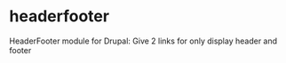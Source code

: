 headerfooter
============

HeaderFooter module for Drupal: Give 2 links for only display header and footer